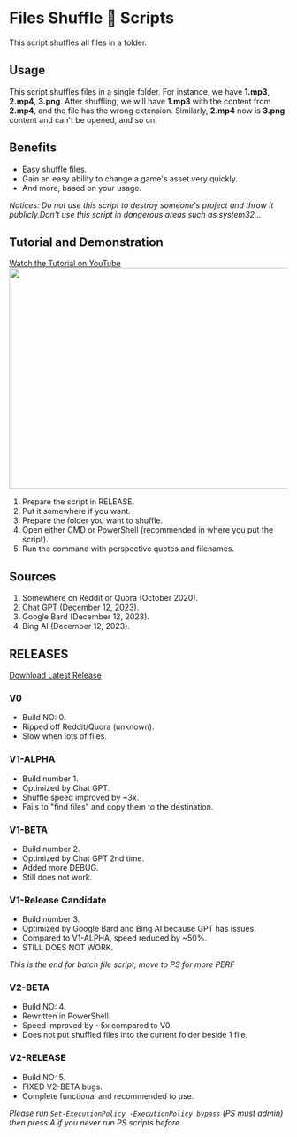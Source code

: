 # Files Shuffle 🔀 Scripts

This script shuffles all files in a folder.

## Usage

This script shuffles files in a single folder. For instance, we have **1.mp3**, **2.mp4**, **3.png**. After shuffling, we will have **1.mp3** with the content from **2.mp4**, and the file has the wrong extension. Similarly, **2.mp4** now is **3.png** content and can't be opened, and so on.

## Benefits

- Easy shuffle files.
- Gain an easy ability to change a game's asset very quickly.
- And more, based on your usage.

*Notices: Do not use this script to destroy someone's project and throw it publicly.Don't use this script in dangerous areas such as system32...*

## Tutorial and Demonstration

[Watch the Tutorial on YouTube](https://www.youtube.com/watch?v=PlXB3b-kXtk)
<a href="https://www.youtube.com/watch?v=PlXB3b-kXtk">
    <img src="https://img.youtube.com/vi/PlXB3b-kXtk/hqdefault.jpg" width="600" height="400" />
</a>
1. Prepare the script in RELEASE.
2. Put it somewhere if you want.
3. Prepare the folder you want to shuffle.
4. Open either CMD or PowerShell (recommended in where you put the script).
5. Run the command with perspective quotes and filenames.

## Sources

1. Somewhere on Reddit or Quora (October 2020).
2. Chat GPT (December 12, 2023).
3. Google Bard (December 12, 2023).
4. Bing AI (December 12, 2023).

## RELEASES
[Download Latest Release](https://github.com/wikiepeidia/files-shuffle-script/releases)
### V0

- Build NO: 0.
- Ripped off Reddit/Quora (unknown).
- Slow when lots of files.

### V1-ALPHA

- Build number 1.
- Optimized by Chat GPT.
- Shuffle speed improved by ~3x.
- Fails to "find files" and copy them to the destination.

### V1-BETA

- Build number 2.
- Optimized by Chat GPT 2nd time.
- Added more DEBUG.
- Still does not work.

### V1-Release Candidate

- Build number 3.
- Optimized by Google Bard and Bing AI because GPT has issues.
- Compared to V1-ALPHA, speed reduced by ~50%.
- STILL DOES NOT WORK.

*This is the end for batch file script; move to PS for more PERF*

### V2-BETA

- Build NO: 4.
- Rewritten in PowerShell.
- Speed improved by ~5x compared to V0.
- Does not put shuffled files into the current folder beside 1 file.

### V2-RELEASE

- Build NO: 5.
- FIXED V2-BETA bugs.
- Complete functional and recommended to use.

*Please run `Set-ExecutionPolicy -ExecutionPolicy bypass` (PS must admin) then press A if you never run PS scripts before.*
